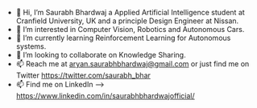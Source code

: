 - 👋 Hi, I’m Saurabh Bhardwaj a Applied Artificial Intelligence student at Cranfield University, UK and a principle Design Engineer at Nissan.
- 👀 I’m interested in Computer Vision, Robotics and Autonomous Cars.
- 🌱 I’m currently learning Reinforcement Learning for Autonomous systems.
- 💞️ I’m looking to collaborate on Knowledge Sharing.
- 📫 Reach me at aryan.saurabhbhardwaj@gmail.com or just find me on Twitter https://twitter.com/saurabh_bhar
- 📫 Find me on LinkedIn --> https://www.linkedin.com/in/saurabhbhardwajofficial/

<!---
Bhardwaj-Saurabh/Bhardwaj-Saurabh is a ✨ special ✨ repository because its `README.md` (this file) appears on your GitHub profile.
You can click the Preview link to take a look at your changes.
--->
